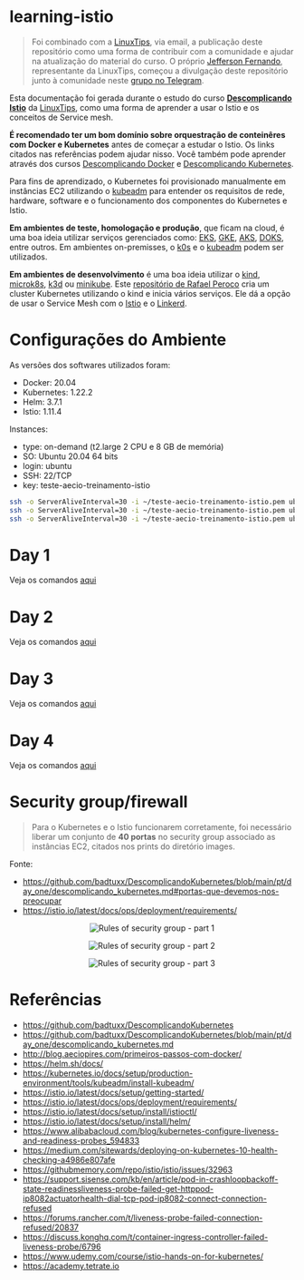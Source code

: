 # learning-istio

> Foi combinado com a [LinuxTips](https://www.linuxtips.io), via email, a publicação deste repositório como uma forma de contribuir com a comunidade e ajudar na atualização do material do curso. O próprio [Jefferson Fernando](https://twitter.com/badtux_), representante da LinuxTips, começou a divulgação deste repositório junto à comunidade neste [grupo no Telegram](https://t.me/joinchat/GmIMiRVkN55gwDhTlDWCqA).

Esta documentação foi gerada durante o estudo do curso **[Descomplicando Istio](https://www.linuxtips.io/products/descomplicando-o-istio)** da [LinuxTips](https://www.linuxtips.io), como uma forma de aprender a usar o Istio e os conceitos de Service mesh.

**É recomendado ter um bom domínio sobre orquestração de conteinêres com Docker e Kubernetes** antes de começar a estudar o Istio. Os links citados nas referências podem ajudar nisso. Você também pode aprender através dos cursos [Descomplicando Docker](https://www.linuxtips.io/products/descomplicando-o-docker) e [Descomplicando Kubernetes](https://www.linuxtips.io/products/descomplicando-o-kubernetes).

Para fins de aprendizado, o Kubernetes foi provisionado manualmente em instâncias EC2 utilizando o [kubeadm](https://kubernetes.io/docs/setup/production-environment/tools/kubeadm/create-cluster-kubeadm/) para entender os requisitos de rede, hardware, software e o funcionamento dos componentes do Kubernetes e Istio. 

**Em ambientes de teste, homologação e produção**, que ficam na cloud, é uma boa ideia utilizar serviços gerenciados como: [EKS](https://aws.amazon.com/eks), [GKE](https://cloud.google.com/kubernetes-engine), [AKS](https://azure.microsoft.com/en-us/free/kubernetes-service), [DOKS](https://www.digitalocean.com/products/kubernetes/), entre outros. Em ambientes on-premisses, o [k0s](https://k0sproject.io) e o [kubeadm](https://kubernetes.io/docs/setup/production-environment/tools/kubeadm/create-cluster-kubeadm/) podem ser utilizados.

**Em ambientes de desenvolvimento** é uma boa ideia utilizar o [kind](https://kind.sigs.k8s.io/), [microk8s](https://microk8s.io), [k3d](https://k3d.io) ou [minikube](https://minikube.sigs.k8s.io/). Este [repositório de Rafael Peroco](https://github.com/rafaelperoco/kind) cria um cluster Kubernetes utilizando o kind e inicia vários serviços. Ele dá a opção de usar o Service Mesh com o [Istio](https://istio.io) e o [Linkerd](https://linkerd.io).

# Configurações do Ambiente

As versões dos softwares utilizados foram:

* Docker: 20.04
* Kubernetes: 1.22.2
* Helm: 3.7.1
* Istio: 1.11.4

Instances:

* type: on-demand (t2.large 2 CPU e 8 GB de memória)
* SO: Ubuntu 20.04 64 bits
* login: ubuntu
* SSH: 22/TCP
* key: teste-aecio-treinamento-istio

```bash
ssh -o ServerAliveInterval=30 -i ~/teste-aecio-treinamento-istio.pem ubuntu@master
ssh -o ServerAliveInterval=30 -i ~/teste-aecio-treinamento-istio.pem ubuntu@worker1
ssh -o ServerAliveInterval=30 -i ~/teste-aecio-treinamento-istio.pem ubuntu@worker2
```

# Day 1

Veja os comandos [aqui](day1.md)

# Day 2

Veja os comandos [aqui](day2.md)

# Day 3

Veja os comandos [aqui](day3.md)

# Day 4

Veja os comandos [aqui](day4.md)

# Security group/firewall

> Para o Kubernetes e o Istio funcionarem corretamente, foi necessário liberar um conjunto de **40 portas** no security group associado as instâncias EC2, citados nos prints do diretório images.

Fonte:

* https://github.com/badtuxx/DescomplicandoKubernetes/blob/main/pt/day_one/descomplicando_kubernetes.md#portas-que-devemos-nos-preocupar
* https://istio.io/latest/docs/ops/deployment/requirements/

<p align="center">
  <img src="images/sec1.png" alt="Rules of security group - part 1">
</p>

<p align="center">
  <img src="images/sec2.png" alt="Rules of security group - part 2">
</p>

<p align="center">
  <img src="images/sec3.png" alt="Rules of security group - part 3">
</p>

# Referências

* https://github.com/badtuxx/DescomplicandoKubernetes
* https://github.com/badtuxx/DescomplicandoKubernetes/blob/main/pt/day_one/descomplicando_kubernetes.md
* http://blog.aeciopires.com/primeiros-passos-com-docker/
* https://helm.sh/docs/
* https://kubernetes.io/docs/setup/production-environment/tools/kubeadm/install-kubeadm/
* https://istio.io/latest/docs/setup/getting-started/
* https://istio.io/latest/docs/ops/deployment/requirements/
* https://istio.io/latest/docs/setup/install/istioctl/
* https://istio.io/latest/docs/setup/install/helm/
* https://www.alibabacloud.com/blog/kubernetes-configure-liveness-and-readiness-probes_594833 
* https://medium.com/sitewards/deploying-on-kubernetes-10-health-checking-a4986e807afe 
* https://githubmemory.com/repo/istio/istio/issues/32963 
* https://support.sisense.com/kb/en/article/pod-in-crashloopbackoff-state-readinessliveness-probe-failed-get-httppod-ip8082actuatorhealth-dial-tcp-pod-ip8082-connect-connection-refused 
* https://forums.rancher.com/t/liveness-probe-failed-connection-refused/20837 
* https://discuss.konghq.com/t/container-ingress-controller-failed-liveness-probe/6796
* https://www.udemy.com/course/istio-hands-on-for-kubernetes/
* https://academy.tetrate.io